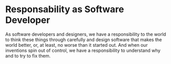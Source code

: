 # Responsability as Software Developer
As software developers and designers, we have a responsibility to the world to think these things through carefully and design software that makes the world better, or, at least, no worse than it started out. And when our inventions spin out of control, we have a responsibility to understand why and to try to fix them.

